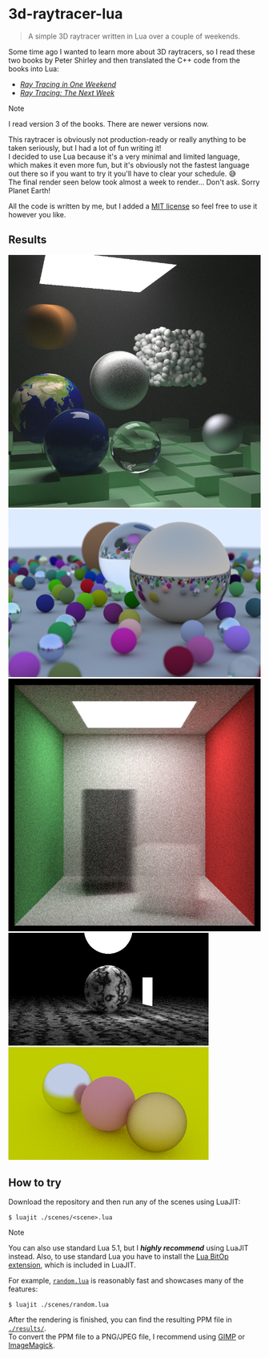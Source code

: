 # 3d-raytracer-lua

> A simple 3D raytracer written in Lua over a couple of weekends.

Some time ago I wanted to learn more about 3D raytracers, so I read these two
books by Peter Shirley and then translated the C++ code from the books into Lua:
- [_Ray Tracing in One Weekend_](https://raytracing.github.io/v3/books/RayTracingInOneWeekend.html)
- [_Ray Tracing: The Next Week_](https://raytracing.github.io/v3/books/RayTracingTheNextWeek.html)

> [!NOTE]
> I read version 3 of the books. There are newer versions now.

This raytracer is obviously not production-ready or really anything to be taken
seriously, but I had a lot of fun writing it!  
I decided to use Lua because it's a very minimal and limited language, which
makes it even more fun, but it's obviously not the fastest language out there
so if you want to try it you'll have to clear your schedule. 😅  
The final render seen below took almost a week to render...
Don't ask.
Sorry Planet Earth!

All the code is written by me, but I added a [MIT license](./LICENSE.md) so feel free to use it
however you like.

## Results

![Result - Final](./results/final-full.jpg)
![Result - Random](./results/random-full.png)
![Result - Cornell Box Smoke](./results/cornell_box_smoke.png)
![Result - Simple Light](./results/simple_light.png)
![Result - Three Spheres](./results/three_spheres.png)

## How to try

Download the repository and then run any of the scenes using LuaJIT:
```shell
$ luajit ./scenes/<scene>.lua
```

> [!NOTE]
> You can also use standard Lua 5.1, but I _**highly recommend**_ using LuaJIT
> instead. Also, to use standard Lua you have to install the
> [Lua BitOp extension](https://bitop.luajit.org/), which is included in LuaJIT.

For example, [`random.lua`](./scenes/random.lua) is reasonably fast and showcases many of the
features:

```
$ luajit ./scenes/random.lua
```

After the rendering is finished, you can find the resulting PPM file in
[`./results/`](./results).  
To convert the PPM file to a PNG/JPEG file, I recommend using
[GIMP](https://www.gimp.org/) or [ImageMagick](https://imagemagick.org/).
